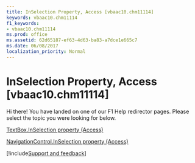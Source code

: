 ```yaml
---
title: InSelection Property, Access [vbaac10.chm11114]
keywords: vbaac10.chm11114
f1_keywords:
- vbaac10.chm11114
ms.prod: office
ms.assetid: 62d65187-ef63-4d63-ba83-a7dce1e665c7
ms.date: 06/08/2017
localization_priority: Normal
---
```



# InSelection Property, Access [vbaac10.chm11114]

Hi there! You have landed on one of our F1 Help redirector pages. Please select the topic you were looking for below.

[TextBox.InSelection property (Access)](https://msdn.microsoft.com/library/6ebb497c-00d0-a854-be22-6b034deae98a%28Office.15%29.aspx)

[NavigationControl.InSelection property (Access)](https://msdn.microsoft.com/library/96b49172-cea7-26e3-0bdc-6e0b85a1402f%28Office.15%29.aspx)

[!include[Support and feedback](~/includes/feedback-boilerplate.md)]